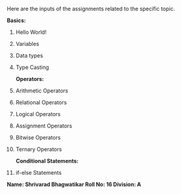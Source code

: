 
Here are the inputs of the assignments related to the specific topic.

  **Basics:**
1) Hello World!
2) Variables
3) Data types
4) Type Casting

    **Operators:**
1) Arithmetic Operators
2) Relational Operators
3) Logical Operators
4) Assignment Operators
5) Bitwise Operators
6) Ternary Operators

    **Conditional Statements:**
1) if-else Statements


**Name: Shrivarad Bhagwatikar
Roll No: 16
Division: A**
